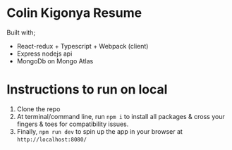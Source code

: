 # Colin Kigonya Resume

Built with;
- React-redux + Typescript + Webpack (client)
- Express nodejs api
- MongoDb on Mongo Atlas

# Instructions to run on local

1. Clone the repo
2. At terminal/command line, run `npm i` to install all packages & cross your fingers & toes for compatibility issues.
3. Finally, `npm run dev` to spin up the app in your browser at `http://localhost:8080/`
